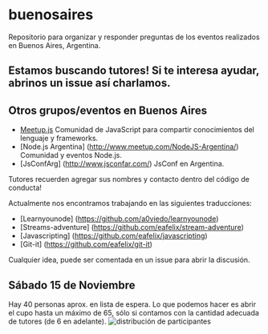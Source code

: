 buenosaires
===========

Repositorio para organizar y responder preguntas de los eventos realizados en Buenos Aires, Argentina.

## Estamos buscando tutores! Si te interesa ayudar, abrinos un issue así charlamos.

## Otros grupos/eventos en Buenos Aires

- [Meetup.js](http://www.meetup.com/Meetup-js/) Comunidad de JavaScript para compartir conocimientos del lenguaje y frameworks.
- [Node.js Argentina] (http://www.meetup.com/NodeJS-Argentina/) Comunidad y eventos Node.js. 
- [JsConfArg] (http://www.jsconfar.com/) JsConf en Argentina. 


Tutores recuerden agregar sus nombres y contacto dentro del código de conducta!


Actualmente nos encontramos trabajando en las siguientes traducciones:
- [Learnyounode] (https://github.com/a0viedo/learnyounode)
- [Streams-adventure] (https://github.com/eafelix/stream-adventure) 
- [Javascripting] (https://github.com/eafelix/javascripting)
- [Git-it] (https://github.com/eafelix/git-it)



Cualquier idea, puede ser comentada en un issue para abrir la discusión.



## Sábado 15 de Noviembre
Hay 40 personas aprox. en lista de espera. Lo que podemos hacer es abrir el cupo hasta un máximo de 65, sólo si contamos con la cantidad adecuada de tutores (de 6 en adelante).
![distribución de participantes](http://imageshack.com/a/img540/4115/HP2o1T.png)
